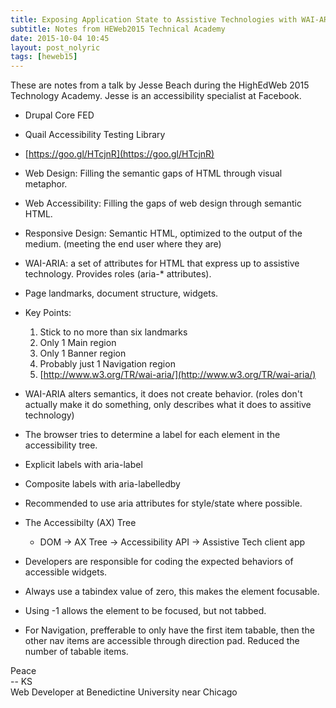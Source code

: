 ```yaml
---
title: Exposing Application State to Assistive Technologies with WAI-ARIA
subtitle: Notes from HEWeb2015 Technical Academy
date: 2015-10-04 10:45
layout: post_nolyric
tags: [heweb15]
---
```


These are notes from a talk by Jesse Beach during the HighEdWeb 2015 Technology Academy. Jesse is an accessibility specialist at Facebook. 

* Drupal Core FED
* Quail Accessibility Testing Library

* [https://goo.gl/HTcjnR](https://goo.gl/HTcjnR)

* Web Design: Filling the semantic gaps of HTML through visual metaphor.
* Web Accessibility: Filling the gaps of web design through semantic HTML.
* Responsive Design: Semantic HTML, optimized to the output of the medium. (meeting the end user where they are)
* WAI-ARIA: a set of attributes for HTML that express up to assistive technology. Provides roles (aria-* attributes).
* Page landmarks, document structure, widgets.
* Key Points:
	1. Stick to no more than six landmarks
	2. Only 1 Main region
	3. Only 1 Banner region
	4. Probably just 1 Navigation region
	5. [http://www.w3.org/TR/wai-aria/](http://www.w3.org/TR/wai-aria/)
* WAI-ARIA alters semantics, it does not create behavior. (roles don't actually make it do something, only describes what it does to assitive technology)
* The browser tries to determine a label for each element in the accessibility tree.
* Explicit labels with aria-label
* Composite labels with aria-labelledby
* Recommended to use aria attributes for style/state where possible. 
* The Accessibilty (AX) Tree
	* DOM -> AX Tree -> Accessibility API -> Assistive Tech client app
* Developers are responsible for coding the expected behaviors of accessible widgets.
* Always use a tabindex value of zero, this makes the element focusable.
* Using -1 allows the element to be focused, but not tabbed.
* For Navigation, prefferable to only have the first item tabable, then the other nav items are accessible through direction pad. Reduced the number of tabable items. 


Peace<br>-- KS<br>Web Developer at Benedictine University near Chicago
